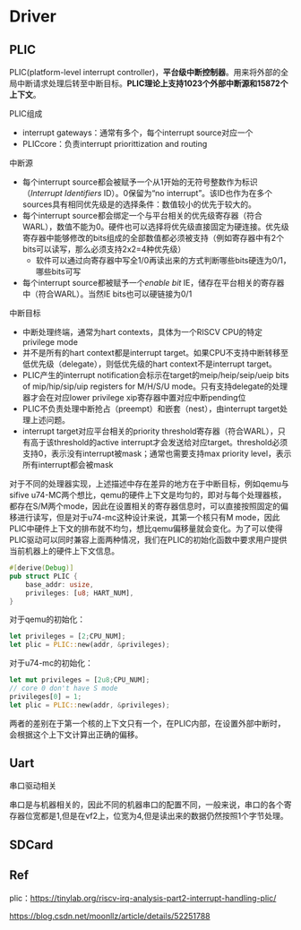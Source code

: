 # Driver

## PLIC

PLIC(platform-level interrupt controller)，**平台级中断控制器**。用来将外部的全局中断请求处理后转至中断目标。**PLIC理论上支持1023个外部中断源和15872个上下文**。

PLIC组成

- interrupt gateways：通常有多个，每个interrupt source对应一个
- PLICcore：负责interrupt priorittization and routing

中断源

- 每个interrupt source都会被赋予一个从1开始的无符号整数作为标识（*Interrupt Identifiers* ID）。0保留为“no interrupt”。该ID也作为在多个sources具有相同优先级是的选择条件：数值较小的优先于较大的。
- 每个interrupt source都会绑定一个与平台相关的优先级寄存器（符合WARL），数值不能为0。硬件也可以选择将优先级直接固定为硬连接。优先级寄存器中能够修改的bits组成的全部数值都必须被支持（例如寄存器中有2个bits可以读写，那么必须支持2x2=4种优先级）
  - 软件可以通过向寄存器中写全1/0再读出来的方式判断哪些bits硬连为0/1，哪些bits可写
- 每个interrupt source都被赋予一个*enable bit* IE，储存在平台相关的寄存器中（符合WARL）。当然IE bits也可以硬链接为0/1

中断目标

- 中断处理终端，通常为hart contexts，具体为一个RISCV CPU的特定privilege mode
- 并不是所有的hart context都是interrupt target。如果CPU不支持中断转移至低优先级（delegate），则低优先级的hart context不是interrupt target。
- PLIC产生的interrupt notification会标示在target的meip/heip/seip/ueip bits of mip/hip/sip/uip registers for M/H/S/U mode。只有支持delegate的处理器才会在对应lower privilege xip寄存器中置对应中断pending位
- PLIC不负责处理中断抢占（preempt）和嵌套（nest），由interrupt target处理上述问题。
- interrupt target对应平台相关的priority threshold寄存器（符合WARL），只有高于该threshold的active interrupt才会发送给对应target。threshold必须支持0，表示没有interrupt被mask；通常也需要支持max priority level，表示所有interrupt都会被mask



对于不同的处理器实现，上述描述中存在差异的地方在于中断目标，例如qemu与sifive u74-MC两个想比，qemu的硬件上下文是均匀的，即对与每个处理器核，都存在S/M两个mode，因此在设置相关的寄存器信息时，可以直接按照固定的偏移进行读写，但是对于u74-mc这种设计来说，其第一个核只有M mode，因此PLIC中硬件上下文的排布就不均匀，想比qemu偏移量就会变化。为了可以使得PLIC驱动可以同时兼容上面两种情况，我们在PLIC的初始化函数中要求用户提供当前机器上的硬件上下文信息。

```rust
#[derive(Debug)]
pub struct PLIC {
    base_addr: usize,
    privileges: [u8; HART_NUM],
}
```

对于qemu的初始化：

```rust
let privileges = [2;CPU_NUM];
let plic = PLIC::new(addr, &privileges);
```

对于u74-mc的初始化：

```rust
let mut privileges = [2u8;CPU_NUM];
// core 0 don't have S mode
privileges[0] = 1;
let plic = PLIC::new(addr, &privileges);
```

两者的差别在于第一个核的上下文只有一个，在PLIC内部，在设置外部中断时，会根据这个上下文计算出正确的偏移。



## Uart

串口驱动相关

串口是与机器相关的，因此不同的机器串口的配置不同，一般来说，串口的各个寄存器位宽都是1,但是在vf2上，位宽为4,但是读出来的数据仍然按照1个字节处理。



## SDCard





## Ref

plic：https://tinylab.org/riscv-irq-analysis-part2-interrupt-handling-plic/

https://blog.csdn.net/moonllz/article/details/52251788
